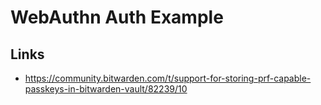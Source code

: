 # WebAuthn Auth Example

## Links

- https://community.bitwarden.com/t/support-for-storing-prf-capable-passkeys-in-bitwarden-vault/82239/10
